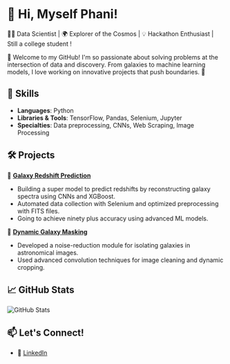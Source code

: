 # 🌌 Hi, Myself Phani!  
🧑‍💻 Data Scientist | 🌍 Explorer of the Cosmos | 💡 Hackathon Enthusiast | Still a college student !

👋 Welcome to my GitHub! I'm so passionate about solving problems at the intersection of data and discovery. From galaxies to machine learning models, I love working on innovative projects that push boundaries. 🚀  

## 🔧 Skills
- **Languages**: Python  
- **Libraries & Tools**: TensorFlow, Pandas, Selenium, Jupyter  
- **Specialties**: Data preprocessing, CNNs, Web Scraping, Image Processing  

## 🛠️ Projects
🔭 **[Galaxy Redshift Prediction](https://github.com/notPhani/)**  
- Building a super model to predict redshifts by reconstructing galaxy spectra using CNNs and XGBoost.  
- Automated data collection with Selenium and optimized preprocessing with FITS files.  
- Going to achieve ninety plus accuracy using advanced ML models.  

🌌 **[Dynamic Galaxy Masking](https://github.com/notPhani/galaxy-mask)**  
- Developed a noise-reduction module for isolating galaxies in astronomical images.  
- Used advanced convolution techniques for image cleaning and dynamic cropping.  

## 📈 GitHub Stats  
![GitHub Stats](https://github-readme-stats.vercel.app/api?username=notPhani&show_icons=true&theme=radical)

## 📫 Let's Connect!   
- 💼 [LinkedIn](https://linkedin.com/in/yourprofile)  
